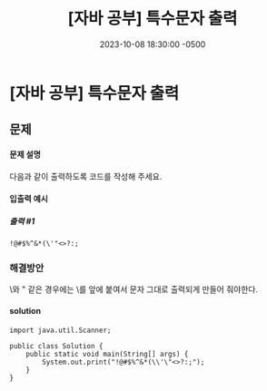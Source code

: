 ﻿---
layout: post
title:  "[자바 공부] 특수문자 출력"
date:   2023-10-08 18:30:00 -0500
tags: algorithm java
---

# [자바 공부] 특수문자 출력

## 문제

#### 문제 설명
다음과 같이 출력하도록 코드를 작성해 주세요.

#### 입출력 예시 
##### 출력 #1
```
!@#$%^&*(\'"<>?:;
```
### 해결방안
\와 " 같은 경우에는 \를 앞에 붙여서 문자 그대로 출력되게 만들어 줘야한다.

#### solution
```
import java.util.Scanner;

public class Solution {
    public static void main(String[] args) {
        System.out.print("!@#$%^&*(\\'\"<>?:;");
    }
}
```

